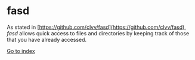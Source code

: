 # fasd

As stated in [https://github.com/clvv/fasd](https://github.com/clvv/fasd), *fasd* allows quick access to files and directories by keeping track of those that you have already accessed.

[Go to index](../../README.md)
